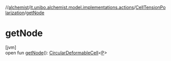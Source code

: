 //[alchemist](../../../index.md)/[it.unibo.alchemist.model.implementations.actions](../index.md)/[CellTensionPolarization](index.md)/[getNode](get-node.md)

# getNode

[jvm]\
open fun [getNode](get-node.md)(): [CircularDeformableCell](../../it.unibo.alchemist.model.interfaces/-circular-deformable-cell/index.md)<[P](../../it.unibo.alchemist.model/-biochemistry-incarnation/index.md)>
